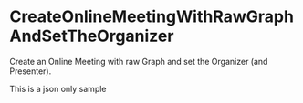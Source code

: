 # CreateOnlineMeetingWithRawGraphAndSetTheOrganizer
Create an Online Meeting with raw Graph and set the Organizer (and Presenter).

This is a json only sample
